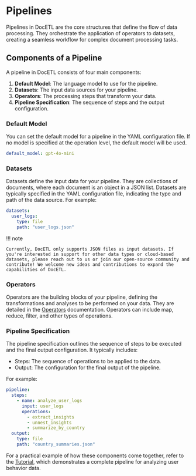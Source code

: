 # Pipelines

Pipelines in DocETL are the core structures that define the flow of data processing. They orchestrate the application of operators to datasets, creating a seamless workflow for complex document processing tasks.

## Components of a Pipeline

A pipeline in DocETL consists of four main components:

1. **Default Model**: The language model to use for the pipeline.
2. **Datasets**: The input data sources for your pipeline.
3. **Operators**: The processing steps that transform your data.
4. **Pipeline Specification**: The sequence of steps and the output configuration.

### Default Model

You can set the default model for a pipeline in the YAML configuration file. If no model is specified at the operation level, the default model will be used.

```yaml
default_model: gpt-4o-mini
```

### Datasets

Datasets define the input data for your pipeline. They are collections of documents, where each document is an object in a JSON list. Datasets are typically specified in the YAML configuration file, indicating the type and path of the data source. For example:

```yaml
datasets:
  user_logs:
    type: file
    path: "user_logs.json"
```

!!! note

    Currently, DocETL only supports JSON files as input datasets. If you're interested in support for other data types or cloud-based datasets, please reach out to us or join our open-source community and contribute! We welcome new ideas and contributions to expand the capabilities of DocETL.

### Operators

Operators are the building blocks of your pipeline, defining the transformations and analyses to be performed on your data. They are detailed in the [Operators](../concepts/operators.md) documentation. Operators can include map, reduce, filter, and other types of operations.

### Pipeline Specification

The pipeline specification outlines the sequence of steps to be executed and the final output configuration. It typically includes:

- Steps: The sequence of operations to be applied to the data.
- Output: The configuration for the final output of the pipeline.

For example:

```yaml
pipeline:
  steps:
    - name: analyze_user_logs
      input: user_logs
      operations:
        - extract_insights
        - unnest_insights
        - summarize_by_country
  output:
    type: file
    path: "country_summaries.json"
```

For a practical example of how these components come together, refer to the [Tutorial](../tutorial.md), which demonstrates a complete pipeline for analyzing user behavior data.
